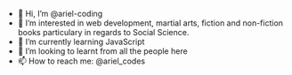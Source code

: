 - 👋 Hi, I’m @ariel-coding
- 👀 I’m interested in web development, martial arts, fiction and non-fiction books particulary in regards to Social Science.
- 🌱 I’m currently learning JavaScript
- 💞️ I’m looking to learnt from all the people here
- 📫 How to reach me: @ariel_codes

<!---
ariel-coding/ariel-coding is a ✨ special ✨ repository because its `README.md` (this file) appears on your GitHub profile.
You can click the Preview link to take a look at your changes.
--->
